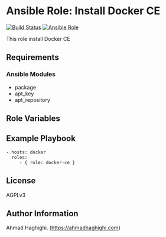 Ansible Role: Install Docker CE
=========

[![Build Status][travis-build-status]][travis-tests] [![Ansible Role][ansible-role-shield]][ansible-role]

This role install Docker CE 

Requirements
------------

### Ansible Modules

* package
* apt_key
* apt_repository

Role Variables
--------------

Example Playbook
----------------

    - hosts: docker
      roles:
         - { role: docker-ce }

License
-------

AGPLv3

Author Information
------------------

Ahmad Haghighi. (https://ahmadhaghighi.com)


[travis-build-status]: https://api.travis-ci.org/haghighi-ahmad/ansible-role-docker-ce.svg?branch=master&style=flat-square "Travis-CI Build Status"
[travis-tests]: https://travis-ci.org/haghighi-ahmad/ansible-role-docker-ce "Travis-CI Tests"
[ansible-role-shield]: https://img.shields.io/ansible/role/46811.svg?style=flat-square "Docker CE on Ansible Galaxy"
[ansible-role]: https://galaxy.ansible.com/haghighi_ahmad/docker_ce "Docker CE on Ansible Galaxy"

